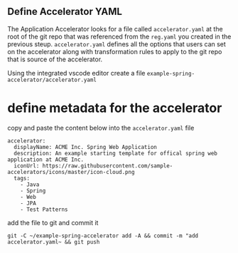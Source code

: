 ## Define Accelerator YAML

The Application Accelerator looks for a file called `accelerator.yaml` at the root
of the git repo that was referenced from the `reg.yaml` you created in the previous
steup. `accelerator.yaml` defines all the options that users can set on the accelerator
along with transformation rules to apply to the git repo that is source of the accelerator.

Using the integrated vscode editor create a file  `example-spring-accelerator/accelerator.yaml` 

# define metadata for the accelerator 

copy and paste the content below into the `accelerator.yaml` file 

```copy
accelerator:
  displayName: ACME Inc. Spring Web Application
  description: An example starting template for offical spring web application at ACME Inc.
  iconUrl: https://raw.githubusercontent.com/sample-accelerators/icons/master/icon-cloud.png
  tags:
    - Java
    - Spring
    - Web
    - JPA
    - Test Patterns
```

add the file to git and commit it 

```execute 
git -C ~/example-spring-accelerator add -A && commit -m "add accelerator.yaml~ && git push
```

